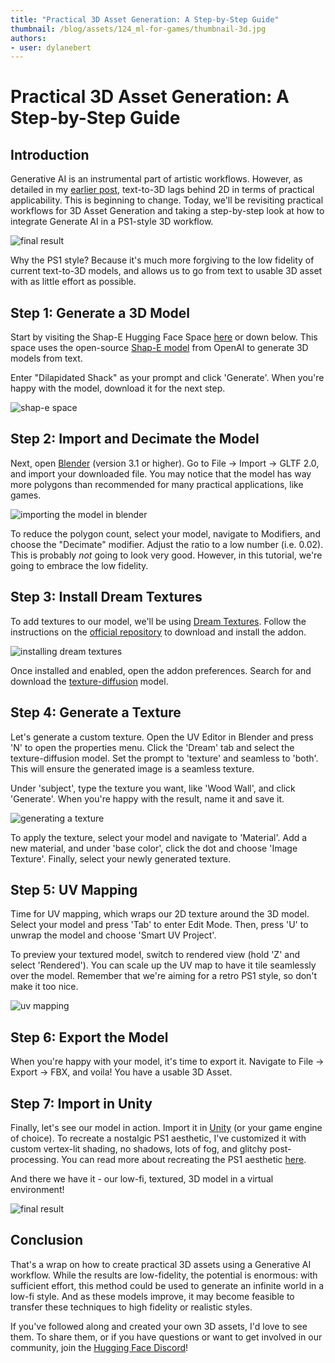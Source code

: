 ```yaml
---
title: "Practical 3D Asset Generation: A Step-by-Step Guide"
thumbnail: /blog/assets/124_ml-for-games/thumbnail-3d.jpg
authors:
- user: dylanebert
---
```


<h1>Practical 3D Asset Generation: A Step-by-Step Guide</h1>

<!-- {blog_metadata} -->
<!-- {authors} -->

## Introduction

Generative AI is an instrumental part of artistic workflows. However, as detailed in my [earlier post](https://huggingface.co/blog/ml-for-games-3), text-to-3D lags behind 2D in terms of practical applicability. This is beginning to change. Today, we'll be revisiting practical workflows for 3D Asset Generation and taking a step-by-step look at how to integrate Generate AI in a PS1-style 3D workflow.

<img src="https://huggingface.co/datasets/huggingface/documentation-images/resolve/main/blog/124_ml-for-games/3d/result.png" alt="final result"/>

Why the PS1 style? Because it's much more forgiving to the low fidelity of current text-to-3D models, and allows us to go from text to usable 3D asset with as little effort as possible.

## Step 1: Generate a 3D Model

Start by visiting the Shap-E Hugging Face Space [here](https://huggingface.co/spaces/hysts/Shap-E) or down below. This space uses the open-source [Shap-E model](https://github.com/openai/shap-e) from OpenAI to generate 3D models from text.

<gradio-app theme_mode="light" space="hysts/Shap-E"></gradio-app>

Enter "Dilapidated Shack" as your prompt and click 'Generate'. When you're happy with the model, download it for the next step.

<img src="https://huggingface.co/datasets/huggingface/documentation-images/resolve/main/blog/124_ml-for-games/3d/shape.png" alt="shap-e space"/>

## Step 2: Import and Decimate the Model

Next, open [Blender](https://www.blender.org/download/) (version 3.1 or higher). Go to File -> Import -> GLTF 2.0, and import your downloaded file. You may notice that the model has way more polygons than recommended for many practical applications, like games.

<img src="https://huggingface.co/datasets/huggingface/documentation-images/resolve/main/blog/124_ml-for-games/3d/import.png" alt="importing the model in blender"/>

To reduce the polygon count, select your model, navigate to Modifiers, and choose the "Decimate" modifier. Adjust the ratio to a low number (i.e. 0.02). This is probably *not* going to look very good. However, in this tutorial, we're going to embrace the low fidelity.

## Step 3: Install Dream Textures

To add textures to our model, we'll be using [Dream Textures](https://github.com/carson-katri/dream-textures). Follow the instructions on the [official repository](https://github.com/carson-katri/dream-textures) to download and install the addon.

<img src="https://huggingface.co/datasets/huggingface/documentation-images/resolve/main/blog/124_ml-for-games/3d/dreamtextures.png" alt="installing dream textures"/>

Once installed and enabled, open the addon preferences. Search for and download the [texture-diffusion](https://huggingface.co/dream-textures/texture-diffusion) model.

## Step 4: Generate a Texture

Let's generate a custom texture. Open the UV Editor in Blender and press 'N' to open the properties menu. Click the 'Dream' tab and select the texture-diffusion model. Set the prompt to 'texture' and seamless to 'both'. This will ensure the generated image is a seamless texture.

Under 'subject', type the texture you want, like 'Wood Wall', and click 'Generate'. When you're happy with the result, name it and save it.

<img src="https://huggingface.co/datasets/huggingface/documentation-images/resolve/main/blog/124_ml-for-games/3d/generate.png" alt="generating a texture"/>

To apply the texture, select your model and navigate to 'Material'. Add a new material, and under 'base color', click the dot and choose 'Image Texture'. Finally, select your newly generated texture.

## Step 5: UV Mapping

Time for UV mapping, which wraps our 2D texture around the 3D model. Select your model and press 'Tab' to enter Edit Mode. Then, press 'U' to unwrap the model and choose 'Smart UV Project'.

To preview your textured model, switch to rendered view (hold 'Z' and select 'Rendered'). You can scale up the UV map to have it tile seamlessly over the model. Remember that we're aiming for a retro PS1 style, so don't make it too nice.

<img src="https://huggingface.co/datasets/huggingface/documentation-images/resolve/main/blog/124_ml-for-games/3d/uv.png" alt="uv mapping"/>

## Step 6: Export the Model

When you're happy with your model, it's time to export it. Navigate to File -> Export -> FBX, and voila! You have a usable 3D Asset.

## Step 7: Import in Unity

Finally, let's see our model in action. Import it in [Unity](https://unity.com/download) (or your game engine of choice). To recreate a nostalgic PS1 aesthetic, I've customized it with custom vertex-lit shading, no shadows, lots of fog, and glitchy post-processing. You can read more about recreating the PS1 aesthetic [here](https://www.david-colson.com/2021/11/30/ps1-style-renderer.html).

And there we have it - our low-fi, textured, 3D model in a virtual environment!

<img src="https://huggingface.co/datasets/huggingface/documentation-images/resolve/main/blog/124_ml-for-games/3d/result.png" alt="final result"/>

## Conclusion

That's a wrap on how to create practical 3D assets using a Generative AI workflow. While the results are low-fidelity, the potential is enormous: with sufficient effort, this method could be used to generate an infinite world in a low-fi style. And as these models improve, it may become feasible to transfer these techniques to high fidelity or realistic styles.

If you've followed along and created your own 3D assets, I'd love to see them. To share them, or if you have questions or want to get involved in our community, join the [Hugging Face Discord](https://hf.co/join/discord)!